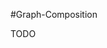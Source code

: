 <!-- Freeki metadata. Do not remove this section!
TITLE: Graph-Composition
-->
#Graph-Composition

TODO
